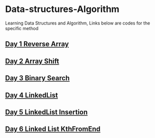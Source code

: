 #  Data-structures-Algorithm
 Learning Data Structures and Algorithm, Links below are codes for the specific method
 
 

## [Day 1 Reverse Array](https://github.com/jun383914/Data-Structure-and-algorithm/blob/master/ReverseArray/ReverseArray/Readme.md)
## [Day 2 Array Shift](https://github.com/jun383914/Data-Structure-and-algorithm/blob/master/ShiftArray/ShiftArray/ShiftArray/Readme.md)
## [Day 3 Binary Search](https://github.com/jun383914/Data-Structure-and-algorithm/tree/master/BinarySearch/BinarySearch/BinarySearch)
## [Day 4 LinkedList](https://github.com/jun383914/Data-Structure-and-algorithm/tree/master/LinkedList/LinkedList/LinkedList)
## [Day 5 LinkedList Insertion](https://github.com/jun383914/Data-Structure-and-algorithm/blob/master/LinkedList%20Insertion/Linkedlist%20Insertion/Linkedlist%20Insertion/Program.cs)
## [Day 6 Linked List KthFromEnd](https://github.com/jun383914/Data-Structure-and-algorithm/blob/master/LinkedList%20KthFromEnd/LinkedList%20KthFromEnd/LinkedList%20KthFromEnd/Program.cs)

